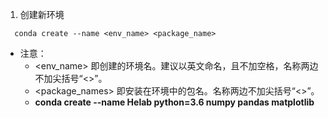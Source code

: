 1. 创建新环境
```
  conda create --name <env_name> <package_name>
```
- 注意：
  - <env_name> 即创建的环境名。建议以英文命名，且不加空格，名称两边不加尖括号“<>”。
  - <package_names> 即安装在环境中的包名。名称两边不加尖括号“<>”。
  - **conda create --name Helab python=3.6 numpy pandas matplotlib**

